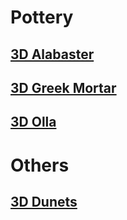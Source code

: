 # Pottery

## [3D Alabaster](https://joaomessiah.github.io/pottery/alabaster/)
## [3D Greek Mortar](https://joaomessiah.github.io/pottery/greek-mortar/)
## [3D Olla](https://joaomessiah.github.io/pottery/olla/)


# Others

## [3D Dunets](https://joaomessiah.github.io/pottery/dunets/)
